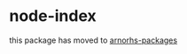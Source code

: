 # node-index

this package has moved to [arnorhs-packages](https://github.com/arnorhs/arnorhs-packages/tree/master/pkg/node-index)
